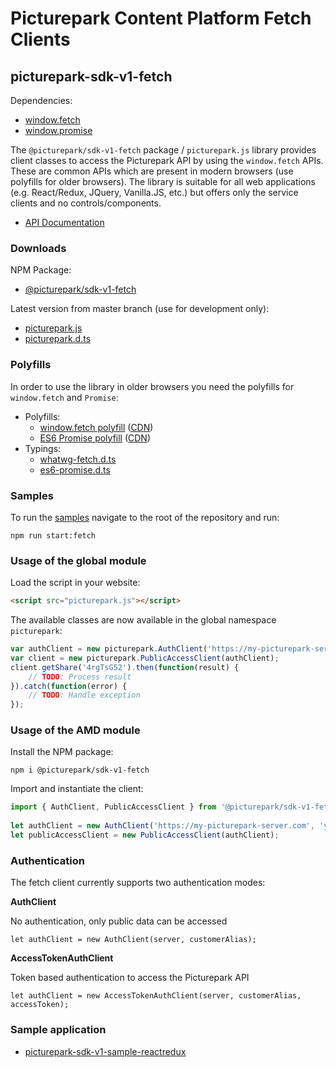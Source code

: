 # Picturepark Content Platform Fetch Clients

## picturepark-sdk-v1-fetch

Dependencies: 

- [window.fetch](https://developer.mozilla.org/en-US/docs/Web/API/Fetch_API)
- [window.promise](https://developer.mozilla.org/en-US/docs/Web/JavaScript/Reference/Global_Objects/Promise)

The `@picturepark/sdk-v1-fetch` package / `picturepark.js` library provides client classes to access the Picturepark API by using the `window.fetch` APIs. These are common APIs which are present in modern browsers (use polyfills for older browsers). The library is suitable for all web applications (e.g. React/Redux, JQuery, Vanilla.JS, etc.) but offers only the service clients and no controls/components. 

- [API Documentation](https://rawgit.com/Picturepark/Picturepark.SDK.TypeScript/master/docs/picturepark-sdk-v1-fetch/api/index.html)

### Downloads

NPM Package: 

- [@picturepark/sdk-v1-fetch](https://www.npmjs.com/package/@picturepark/sdk-v1-fetch)

Latest version from master branch (use for development only): 

- [picturepark.js](https://rawgit.com/Picturepark/Picturepark.SDK.TypeScript/master/src/picturepark-sdk-v1-fetch/dist/picturepark.js)
- [picturepark.d.ts](https://rawgit.com/Picturepark/Picturepark.SDK.TypeScript/master/src/picturepark-sdk-v1-fetch/dist/picturepark.d.ts)

### Polyfills

In order to use the library in older browsers you need the polyfills for `window.fetch` and `Promise`: 

- Polyfills: 
    - [window.fetch polyfill](https://github.com/github/fetch) ([CDN](https://cdnjs.com/libraries/fetch))
    - [ES6 Promise polyfill](https://github.com/es-shims/es6-shim/) ([CDN](https://cdnjs.com/libraries/es6-shim))
- Typings: 
    - [whatwg-fetch.d.ts](https://github.com/DefinitelyTyped/DefinitelyTyped/blob/master/whatwg-fetch/index.d.ts)
    - [es6-promise.d.ts](https://github.com/DefinitelyTyped/DefinitelyTyped/blob/master/es6-promise/index.d.ts)

### Samples

To run the [samples](https://github.com/Picturepark/Picturepark.SDK.TypeScript/tree/master/src/picturepark-sdk-v1-fetch/samples) navigate to the root of the repository and run: 

    npm run start:fetch

### Usage of the global module

Load the script in your website: 

```html
<script src="picturepark.js"></script>
```

The available classes are now available in the global namespace `picturepark`: 

```js
var authClient = new picturepark.AuthClient('https://my-picturepark-server.com', 'yourCustomerAlias');
var client = new picturepark.PublicAccessClient(authClient);
client.getShare('4rgTsG52').then(function(result) {
    // TODO: Process result
}).catch(function(error) {
    // TODO: Handle exception
});
```

### Usage of the AMD module

Install the NPM package: 

    npm i @picturepark/sdk-v1-fetch

Import and instantiate the client:

```js
import { AuthClient, PublicAccessClient } from '@picturepark/sdk-v1-fetch';
 
let authClient = new AuthClient('https://my-picturepark-server.com', 'yourCustomerAlias');
let publicAccessClient = new PublicAccessClient(authClient);
```

### Authentication

The fetch client currently supports two authentication modes: 

**AuthClient**

No authentication, only public data can be accessed

    let authClient = new AuthClient(server, customerAlias);

**AccessTokenAuthClient**

Token based authentication to access the Picturepark API

    let authClient = new AccessTokenAuthClient(server, customerAlias, accessToken);

### Sample application

- [picturepark-sdk-v1-sample-reactredux](https://github.com/Picturepark/Picturepark.SDK.TypeScript/tree/master/samples/picturepark-sdk-v1-sample-reactredux)
